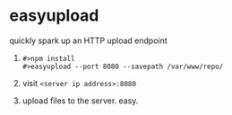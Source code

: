 # easyupload
quickly spark up an HTTP upload endpoint

1) ```#>npm install```   
```#>easyupload --port 8080 --savepath /var/www/repo/  ```   

2) visit ```<server ip address>:8080```
  
3) upload files to the server. easy.
